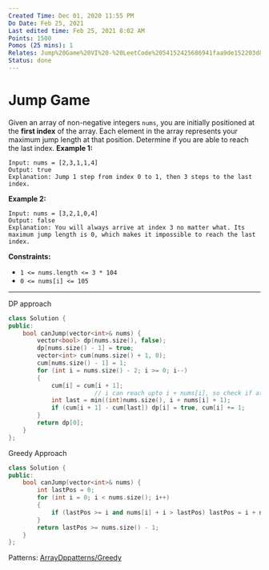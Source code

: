 ```yaml
---
Created Time: Dec 01, 2020 11:55 PM
Do Date: Feb 25, 2021
Last edited time: Feb 25, 2021 8:02 AM
Points: 1500
Pomos (25 mins): 1
Relates: Jump%20Game%20VI%20-%20LeetCode%2054152425686941faa9de152203d89289.md
Status: done
---
```


# Jump Game

Given an array of non-negative integers `nums`, you are initially positioned at the **first index** of the array.
Each element in the array represents your maximum jump length at that position.
Determine if you are able to reach the last index.
**Example 1:**
```
Input: nums = [2,3,1,1,4]
Output: true
Explanation: Jump 1 step from index 0 to 1, then 3 steps to the last index.
```
**Example 2:**
```
Input: nums = [3,2,1,0,4]
Output: false
Explanation: You will always arrive at index 3 no matter what. Its maximum jump length is 0, which makes it impossible to reach the last index.
```
**Constraints:**
- `1 <= nums.length <= 3 * 104`
- `0 <= nums[i] <= 105`
---
DP approach
```cpp
class Solution {
public:
    bool canJump(vector<int>& nums) {
        vector<bool> dp(nums.size(), false);
        dp[nums.size() - 1] = true;
        vector<int> cum(nums.size() + 1, 0);
        cum[nums.size() - 1] = 1;
        for (int i = nums.size() - 2; i >= 0; i--)
        {
            cum[i] = cum[i + 1];
						// i can reach upto i + nums[i], so check if atleast one of them is true
            int last = min((int)nums.size(), i + nums[i] + 1);
            if (cum[i + 1] - cum[last]) dp[i] = true, cum[i] += 1;
        }
        return dp[0];
    }
};
```
Greedy Approach
```cpp
class Solution {
public:
    bool canJump(vector<int>& nums) {
        int lastPos = 0;
        for (int i = 0; i < nums.size(); i++)
        {
            if (lastPos >= i and nums[i] + i > lastPos) lastPos = i + nums[i];  
        }
        return lastPos >= nums.size() - 1; 
    }
};
```
Patterns: [Array](Array.md)[Dp](Dp.md)[patterns/Greedy](patterns/Greedy.md)